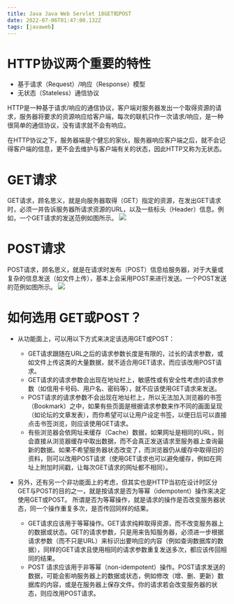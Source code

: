 ```yaml
---
title: Java Java Web Servlet 18GET和POST
date: 2022-07-06T01:47:00.132Z
tags: [javaweb]
---
```

# HTTP协议两个重要的特性
* 基于请求（Request）/响应（Response）模型
* 无状态（Stateless）通信协议

HTTP是一种基于请求/响应的通信协议，客户端对服务器发出一个取得资源的请求，服务器将要求的资源响应给客户端，每次的联机只作一次请求/响应，是一种很简单的通信协议，没有请求就不会有响应。

在HTTP协议之下，服务器端是个健忘的家伙，服务器响应客户端之后，就不会记得客户端的信息，更不会去维护与客户端有关的状态，因此HTTP又称为无状态。

# GET请求
GET请求，顾名思义，就是向服务器取得（GET）指定的资源，在发出GET请求时，必须一并告诉服务器所请求资源的URL，以及一些标头（Header）信息。例如，一个GET请求的发送范例如图所示。
![](../../images/GET请求.jpg)

# POST请求
POST请求，顾名思义，就是在请求时发布（POST）信息给服务器，对于大量或复杂的信息发送（如文件上传），基本上会采用POST来进行发送。一个POST发送的范例如图所示。
![](../../images/POST请求.jpg)

# 如何选用 GET或POST？
* 从功能面上，可以用以下方式来决定该选用GET或POST：
  
  * GET请求跟随在URL之后的请求参数长度是有限的，过长的请求参数，或如文件上传这类的大量数据，就不适合用GET请求，而应该改用POST请求。
  * GET请求的请求参数会出现在地址栏上，敏感性或有安全性考虑的请求参数（如信用卡号码、用户名、密码等），就不应该使用GET请求来发送。
  * POST请求的请求参数不会出现在地址栏上，所以无法加入浏览器的书签（Bookmark）之中，如果有些页面是根据请求参数来作不同的画面呈现（如论坛的文章发表），而你希望可以让用户设定书签，以便日后可以直接点击书签浏览，则应该使用GET请求。
  * 有些浏览器会依网址来缓存（Cache）数据，如果网址是相同的URL，则会直接从浏览器缓存中取出数据，而不会真正发送请求至服务器上查询最新的数据。如果不希望服务器状态改变了，而浏览器仍从缓存中取得旧的资料，则可以改用POST请求（使用GET请求也可以避免缓存，例如在网址上附加时间戳，让每次GET请求的网址都不相同）。
  
* 另外，还有另一个非功能面上的考虑，但其实也是HTTP当初在设计时区分GET与POST的目的之一，就是按请求是否为等幂（idempotent）操作来决定使用GET或POST。
所谓是否为等幂操作，就是请求的操作是否改变服务器状态，同一个操作重复多次，是否传回同样的结果。

  * GET请求应该用于等幂操作。GET请求纯粹取得资源，而不改变服务器上的数据或状态。GET的请求参数，只是用来告知服务器，必须进一步根据请求参数（而不只是URL）来标识出要响应的内容（例如查询数据库的数据），同样的GET请求且使用相同的请求参数重复发送多次，都应该传回相同的结果。
  * POST 请求应该用于非等幂（non-idempotent）操作。POST请求发送的数据，可能会影响服务器上的数据或状态，例如修改（增、删、更新）数据库的内容，或是在服务器上保存文件。你的请求若会改变服务器的状态，则应改用POST请求。